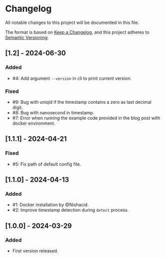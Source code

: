 # Changelog

All notable changes to this project will be documented in this file.

The format is based on [Keep a Changelog](https://keepachangelog.com/en/1.0.0/),
and this project adheres to [Semantic Versioning](https://semver.org/spec/v2.0.0.html).

## [1.2] - 2024-06-30

### Added

- #4: Add argument `--version` in cli to print current version.

### Fixed

- #9: Bug with uniqid if the timestamp contains a zero as last decimal digit.
- #8: Bug with nanosecond in timestamp.
- #7: Error when running the example code provided in the blog post with docker environment.

## [1.1.1] - 2024-04-21

### Fixed

- #5: Fix path of default config file.


## [1.1.0] - 2024-04-13

### Added

- #1: Docker installation by @Nishacid.
- #2: Improve timestamp detection during `detect` process.

## [1.0.0] - 2024-03-29

### Added

- First version released.